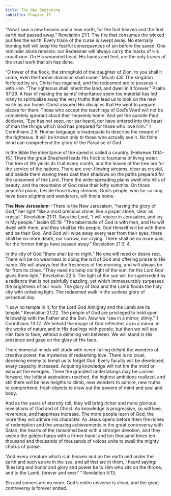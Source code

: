 ```yaml
---
title: The New Beginning
subtitle: Chapter 15
---
```


“Now I saw a new heaven and a new earth, for the first heaven and the first earth had passed away.” Revelation 21:1. The fire that consumes the wicked purifies the earth. Every trace of the curse is swept away. No eternally burning hell will keep the fearful consequences of sin before the saved. One reminder alone remains: our Redeemer will always carry the marks of His crucifixion. On His wounded head, His hands and feet, are the only traces of the cruel work that sin has done.

“O tower of the flock, the stronghold of the daughter of Zion, to you shall it come, even the former dominion shall come.” Micah 4:8. The kingdom forfeited by sin, Christ has regained, and the redeemed are to possess it with Him. “The righteous shall inherit the land, and dwell in it forever.” Psalm 37:29. A fear of making the saints’ inheritance seem too material has led many to spiritualize away the very truths that lead us to look on the new earth as our home. Christ assured His disciples that He went to prepare places for them. Those who accept the teachings of God’s Word will not be completely ignorant about their heavenly home. And yet the apostle Paul declares, “Eye has not seen, nor ear heard, nor have entered into the heart of man the things which God has prepared for those who love Him.” 1 Corinthians 2:9. Human language is inadequate to describe the reward of the righteous. It will be known only to those who actually see it. No finite mind can comprehend the glory of the Paradise of God.

In the Bible the inheritance of the saved is called a country. (Hebrews 11:14-16.) There the great Shepherd leads His flock to fountains of living water. The tree of life yields its fruit every month, and the leaves of the tree are for the service of the nations. There are ever-flowing streams, clear as crystal, and beside them waving trees cast their shadows on the paths prepared for the ransomed of the Lord. There the wide-spreading plains swell into hills of beauty, and the mountains of God raise their lofty summits. On those peaceful plains, beside those living streams, God’s people, who for so long have been pilgrims and wanderers, will find a home.

**The New Jerusalem**—There is the New Jerusalem, “having the glory of God,” her light “like a most precious stone, like a jasper stone, clear as crystal.” Revelation 21:11. Says the Lord, “I will rejoice in Jerusalem, and joy in My people.” Isaiah 65:19. “The tabernacle of God is with men, and He will dwell with them, and they shall be His people. God Himself will be with them and be their God. And God will wipe away every tear from their eyes; there shall be no more death, nor sorrow, nor crying. There shall be no more pain, for the former things have passed away.” Revelation 21:3, 4.

In the city of God “there shall be no night.” No one will need or desire rest. There will be no weariness in doing the will of God and offering praise to His name. We will always feel the freshness of the morning, and will always be far from its close. “They need no lamp nor light of the sun, for the Lord God gives them light.” Revelation 22:5. The light of the sun will be superseded by a radiance that is not painfully dazzling, yet which immeasurably surpasses the brightness of our noon. The glory of God and the Lamb floods the holy city with unfading light. The redeemed walk in the sunless glory of perpetual day.

“I saw no temple in it, for the Lord God Almighty and the Lamb are its temple.” Revelation 21:22. The people of God are privileged to hold open fellowship with the Father and the Son. Now we “see in a mirror, dimly.” 1 Corinthians 13:12. We behold the image of God reflected, as in a mirror, in the works of nature and in His dealings with people, but then we will see Him face to face, without a dimming veil between. We will stand in His presence and gaze on the glory of His face.

There immortal minds will study with never-failing delight the wonders of creative power, the mysteries of redeeming love. There is no cruel, deceiving enemy to tempt us to forget God. Every faculty will be developed, every capacity increased. Acquiring knowledge will not tire the mind or exhaust the energies. There the grandest undertakings may be carried forward, the loftiest aspirations reached, the highest ambitions realized, and still there will be new heights to climb, new wonders to admire, new truths to comprehend, fresh objects to draw out the powers of mind and soul and body.

And as the years of eternity roll, they will bring richer and more glorious revelations of God and of Christ. As knowledge is progressive, so will love, reverence, and happiness increase. The more people learn of God, the more they will admire His character. As Jesus opens before them the riches of redemption and the amazing achievements in the great controversy with Satan, the hearts of the ransomed beat with a stronger devotion, and they sweep the golden harps with a firmer hand; and ten thousand times ten thousand and thousands of thousands of voices unite to swell the mighty chorus of praise.

“And every creature which is in heaven and on the earth and under the earth and such as are in the sea, and all that are in them, I heard saying: ‘Blessing and honor and glory and power be to Him who sits on the throne, and to the Lamb, forever and ever!’ ” Revelation 5:13.

Sin and sinners are no more. God’s entire universe is clean, and the great controversy is forever ended.